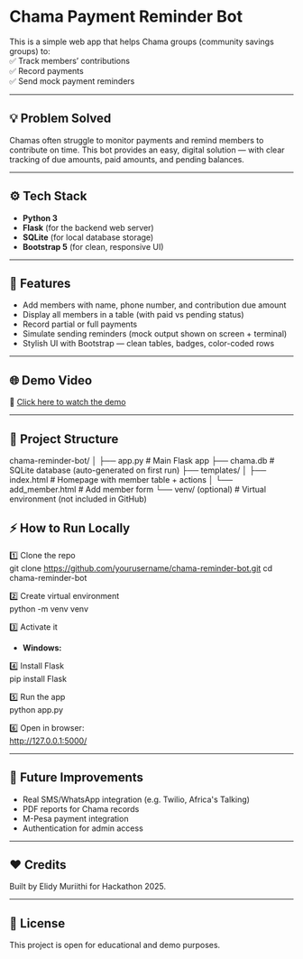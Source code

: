# Chama Payment Reminder Bot  

This is a simple web app that helps Chama groups (community savings groups) to:  
✅ Track members’ contributions  
✅ Record payments  
✅ Send mock payment reminders  

---

## 💡 Problem Solved  

Chamas often struggle to monitor payments and remind members to contribute on time. This bot provides an easy, digital solution — with clear tracking of due amounts, paid amounts, and pending balances.  

---

## ⚙ Tech Stack  

- **Python 3**  
- **Flask** (for the backend web server)  
- **SQLite** (for local database storage)  
- **Bootstrap 5** (for clean, responsive UI)  

---

## 🚀 Features  

- Add members with name, phone number, and contribution due amount  
- Display all members in a table (with paid vs pending status)  
- Record partial or full payments  
- Simulate sending reminders (mock output shown on screen + terminal)  
- Stylish UI with Bootstrap — clean tables, badges, color-coded rows  

---

## 🌐 Demo Video  

🎥 [Click here to watch the demo](https://drive.google.com/file/d/1b0ynU1yLegU7UOmEVnOcWCtbis5-4umM/view?usp=drive_link)  

---

## 📂 Project Structure  

chama-reminder-bot/
│
├── app.py # Main Flask app
├── chama.db # SQLite database (auto-generated on first run)
├── templates/
│ ├── index.html # Homepage with member table + actions
│ └── add_member.html # Add member form
└── venv/ (optional) # Virtual environment (not included in GitHub)

## ⚡ How to Run Locally  

1️⃣ Clone the repo  
git clone https://github.com/yourusername/chama-reminder-bot.git
cd chama-reminder-bot


2️⃣ Create virtual environment  
python -m venv venv

3️⃣ Activate it  
- **Windows:**  

4️⃣ Install Flask  
pip install Flask

5️⃣ Run the app  
python app.py

6️⃣ Open in browser:  
http://127.0.0.1:5000/



---

## 🌟 Future Improvements  

- Real SMS/WhatsApp integration (e.g. Twilio, Africa's Talking)  
- PDF reports for Chama records  
- M-Pesa payment integration  
- Authentication for admin access  

---

## ❤️ Credits  

Built by Elidy Muriithi for Hackathon 2025.  

---

## 💌 License  

This project is open for educational and demo purposes.  




